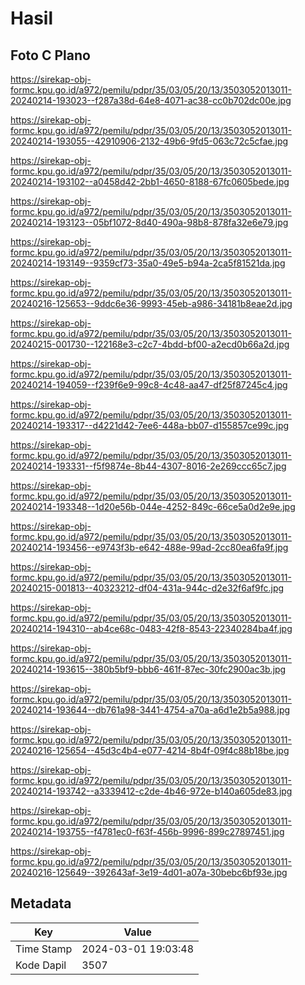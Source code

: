 # Hasil

## Foto C Plano

https://sirekap-obj-formc.kpu.go.id/a972/pemilu/pdpr/35/03/05/20/13/3503052013011-20240214-193023--f287a38d-64e8-4071-ac38-cc0b702dc00e.jpg

https://sirekap-obj-formc.kpu.go.id/a972/pemilu/pdpr/35/03/05/20/13/3503052013011-20240214-193055--42910906-2132-49b6-9fd5-063c72c5cfae.jpg

https://sirekap-obj-formc.kpu.go.id/a972/pemilu/pdpr/35/03/05/20/13/3503052013011-20240214-193102--a0458d42-2bb1-4650-8188-67fc0605bede.jpg

https://sirekap-obj-formc.kpu.go.id/a972/pemilu/pdpr/35/03/05/20/13/3503052013011-20240214-193123--05bf1072-8d40-490a-98b8-878fa32e6e79.jpg

https://sirekap-obj-formc.kpu.go.id/a972/pemilu/pdpr/35/03/05/20/13/3503052013011-20240214-193149--9359cf73-35a0-49e5-b94a-2ca5f81521da.jpg

https://sirekap-obj-formc.kpu.go.id/a972/pemilu/pdpr/35/03/05/20/13/3503052013011-20240216-125653--9ddc6e36-9993-45eb-a986-34181b8eae2d.jpg

https://sirekap-obj-formc.kpu.go.id/a972/pemilu/pdpr/35/03/05/20/13/3503052013011-20240215-001730--122168e3-c2c7-4bdd-bf00-a2ecd0b66a2d.jpg

https://sirekap-obj-formc.kpu.go.id/a972/pemilu/pdpr/35/03/05/20/13/3503052013011-20240214-194059--f239f6e9-99c8-4c48-aa47-df25f87245c4.jpg

https://sirekap-obj-formc.kpu.go.id/a972/pemilu/pdpr/35/03/05/20/13/3503052013011-20240214-193317--d4221d42-7ee6-448a-bb07-d155857ce99c.jpg

https://sirekap-obj-formc.kpu.go.id/a972/pemilu/pdpr/35/03/05/20/13/3503052013011-20240214-193331--f5f9874e-8b44-4307-8016-2e269ccc65c7.jpg

https://sirekap-obj-formc.kpu.go.id/a972/pemilu/pdpr/35/03/05/20/13/3503052013011-20240214-193348--1d20e56b-044e-4252-849c-66ce5a0d2e9e.jpg

https://sirekap-obj-formc.kpu.go.id/a972/pemilu/pdpr/35/03/05/20/13/3503052013011-20240214-193456--e9743f3b-e642-488e-99ad-2cc80ea6fa9f.jpg

https://sirekap-obj-formc.kpu.go.id/a972/pemilu/pdpr/35/03/05/20/13/3503052013011-20240215-001813--40323212-df04-431a-944c-d2e32f6af9fc.jpg

https://sirekap-obj-formc.kpu.go.id/a972/pemilu/pdpr/35/03/05/20/13/3503052013011-20240214-194310--ab4ce68c-0483-42f8-8543-22340284ba4f.jpg

https://sirekap-obj-formc.kpu.go.id/a972/pemilu/pdpr/35/03/05/20/13/3503052013011-20240214-193615--380b5bf9-bbb6-461f-87ec-30fc2900ac3b.jpg

https://sirekap-obj-formc.kpu.go.id/a972/pemilu/pdpr/35/03/05/20/13/3503052013011-20240214-193644--db761a98-3441-4754-a70a-a6d1e2b5a988.jpg

https://sirekap-obj-formc.kpu.go.id/a972/pemilu/pdpr/35/03/05/20/13/3503052013011-20240216-125654--45d3c4b4-e077-4214-8b4f-09f4c88b18be.jpg

https://sirekap-obj-formc.kpu.go.id/a972/pemilu/pdpr/35/03/05/20/13/3503052013011-20240214-193742--a3339412-c2de-4b46-972e-b140a605de83.jpg

https://sirekap-obj-formc.kpu.go.id/a972/pemilu/pdpr/35/03/05/20/13/3503052013011-20240214-193755--f4781ec0-f63f-456b-9996-899c27897451.jpg

https://sirekap-obj-formc.kpu.go.id/a972/pemilu/pdpr/35/03/05/20/13/3503052013011-20240216-125649--392643af-3e19-4d01-a07a-30bebc6bf93e.jpg


## Metadata

| Key        | Value               |
| ---------- | ------------------- |
| Time Stamp | 2024-03-01 19:03:48 |
| Kode Dapil | 3507                |



